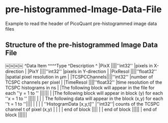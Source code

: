 # pre-histogrammed-Image-Data-File
Example to read the header of PicoQuant pre-histogrammed image data files


## Structure of the pre-histogrammed Image Data File
￼￼￼￼
^Data Item    ^^^^Type                 ^Description                                             ^
|PixX         ||||''int32''            |pixels in X-direction                                   |
|PixY         ||||''int32''            |pixels in Y-direction                                   |
|PixResol     ||||''float32''          |spatial pixel resolution in μm                          |
|TCSPCChannels||||''int32''            |number of TCSPC channels per pixel                      |
|TimeResol    ||||''float32''          |time resolution of the TCSPC histograms in ns           |
|The following block will appear in the file for each ''y = 1 to <PixY>''                  ||||||
| |The following block will appear in block (y) for each ''x = 1 to <PixX>''                |||||
| | | The following data will appear in the block (x,y) for each ''t = 1 to <TCSPCChannels>''||||
| | | | ''HistogramData [x,y,t]'' |''int32''| counts of the TCSPC channel t of pixel (x,y)      |
| | | end of block                                                                           ||||
| | end of block                                                                            |||||
| end of block                                                                             ||||||

